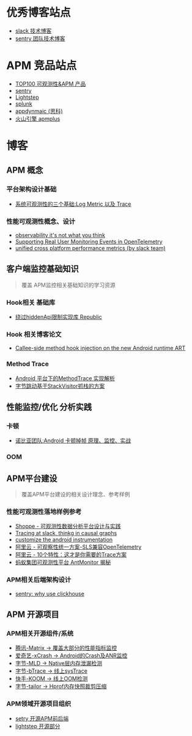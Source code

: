 # 优秀博客站点
- [slack 技术博客](https://slack.engineering/)
- [sentry 团队技术博客](https://blog.sentry.io/?utm_source=google&utm_medium=cpc&utm_campaign=9575834316&utm_content=g&utm_term=sentry&gclid=CjwKCAjw682TBhATEiwA9crl3yQC4mrsWFy3T7VqohWwc20EZVGchpZtlknaP7ahTOAA_ml7FDNuVhoCthYQAvD_BwE)

# APM 竞品站点
- [TOP100 可观测性&APM 产品](https://haydenjames.io/20-top-server-monitoring-application-performance-monitoring-apm-solutions/)
- [sentry](https://sentry.io/)
- [Lightstep](https://docs.lightstep.com/)
- [splunk](https://www.splunk.com/)
- [appdynmaic (思科)](https://www.appdynamics.com/)
- [火山引擎 apmplus](https://www.volcengine.com/product/apmplus)
# 博客

## APM 概念

### 平台架构设计基础
- [系统可观测性的三个基础:Log Metric 以及 Trace](https://cribl.io/blog/logs-events-metrics-and-traces-oh-my/)

### 性能可观测性概念、设计

- [observability it's not what you think](https://www.splunk.com/en_us/blog/devops/observability-it-s-not-what-you-think.html)
- [Supporting Real User Monitoring Events in OpenTelemetry](https://github.com/open-telemetry/oteps/issues/169#)
- [unified cross platform performance metrics (by slack team)](https://slack.engineering/unified-cross-platform-performance-metrics/)

## 客户端监控基础知识
>覆盖 APM监控相关基础知识的学习资源

### Hook相关 基础库
- [绕过hiddenApi限制实现库 Republic](https://github.com/whulzz1993/RePublic)

### Hook 相关博客论文
- [Callee-side method hook injection
on the new Android runtime ART](https://publications.cispa.saarland/143/1/arthook_thesis.pdf)

### Method Trace
- [Android 平台下的MethodTrace 实现解析](https://juejin.cn/post/7107137302043820039)
- [字节跳动基于StackVisitor抓栈的方案](https://blog.csdn.net/ByteDanceTech/article/details/119621240)
## 性能监控/优化 分析实践

### 卡顿
- [诺比亚团队:Android 卡顿掉帧 原理、监控、实战](https://www.jianshu.com/p/f1a777551b70)

### OOM

## APM平台建设
>覆盖APM平台建设的相关设计理念、参考样例


### 性能可观测性落地样例参考
- [Shoppe - 可观测性数据分析平台设计与实践](https://mp.weixin.qq.com/s/j6tAH6YdBuZu2PzE68xy-A)
- [Tracing at slack, thinkg in causal graphs](https://slack.engineering/tracing-at-slack-thinking-in-causal-graphs/)
- [customize the android instrumentation](https://docs.appdynamics.com/21.3/en/end-user-monitoring/mobile-real-user-monitoring/instrument-android-applications/customize-the-android-instrumentation)
- [阿里云 - 可观察性统一方案-SLS兼容OpenTelemetry](https://developer.aliyun.com/article/766070)
- [阿里云 - 10个特性：这才是你需要的Trace方案](https://developer.aliyun.com/article/783270?spm=a2c6h.12873639.article-detail.7.3e2c5d17Nd6kgv)
- [蚂蚁集团可观测性平台 AntMonitor 揭秘](https://mp.weixin.qq.com/s/k59Bi_EfJSq3v4uawAwDUw)

### APM相关后端架构设计
- [sentry:  why use clickhouse](https://blog.sentry.io/2019/05/16/introducing-snuba-sentrys-new-search-infrastructure#why-clickhouse)

## APM 开源项目
###  APM相关开源组件/系统
- [腾讯-Matrix -> 覆盖大部分的性能指标监控](https://github.com/search?q=matrix)
- [爱奇艺-xCrash -> Android的Crash及ANR监控](https://github.com/iqiyi/xCrash)
- [字节-MLD -> Native层内存泄漏检测](https://github.com/bytedance/memory-leak-detector)
- [字节-bTrace -> 线上sysTrace](https://github.com/bytedance/btrace)
- [快手-KOOM -> 线上OOM检测](https://github.com/KwaiAppTeam/KOOM)
- [字节-tailor -> Hprof内存快照裁剪压缩](https://github.com/bytedance/tailor)


### APM领域开源项目组织
- [setry 开源APM前后端](https://github.com/getsentry/sentry)
- [lightstep 开源部分](https://github.com/lightstep)

